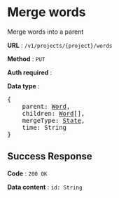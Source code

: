 # Merge words

Merge words into a parent

**URL** : `/v1/projects/{project}/words`

**Method** : `PUT`

**Auth required** :

**Data type** :

<pre>
{
    parent: <a href=word.md>Word</a>,
    children: <a href=word.md>Word</a>[],
    mergeType: <a href=state.md>State</a>,
    time: String
}
</pre>

## Success Response

**Code** : `200 OK`

**Data content** : `id: String`
